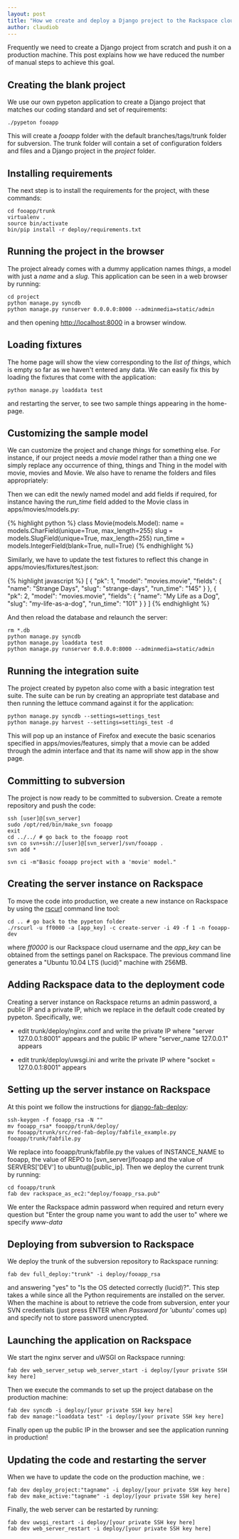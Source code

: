 ```yaml
---
layout: post
title: "How we create and deploy a Django project to the Rackspace cloud"
author: claudiob
---
```


Frequently we need to create a Django project from scratch and push it on a production machine. This post explains how we have reduced the number of manual steps to achieve this goal.

## Creating the blank project

We use our own pypeton application to create a Django project that matches our coding standard and set of requirements:

    ./pypeton fooapp


This will create a *fooapp* folder with the default branches/tags/trunk folder for subversion. The trunk folder will contain a set of configuration folders and files and a Django project in the *project* folder.

## Installing requirements

The next step is to install the requirements for the project, with these commands:

    cd fooapp/trunk
    virtualenv .
    source bin/activate
    bin/pip install -r deploy/requirements.txt

## Running the project in the browser

The project already comes with a dummy application names *things*, a model with just a *name* and a *slug*. This application can be seen in a web browser by running:

    cd project
    python manage.py syncdb
    python manage.py runserver 0.0.0.0:8000 --adminmedia=static/admin

and then opening [http://localhost:8000](http://localhost:8000) in a browser window.

## Loading fixtures

The home page will show the view corresponding to the *list of things*, which is empty so far as we haven't entered any data. We can easily fix this by loading the fixtures that come with the application:

    python manage.py loaddata test

and restarting the server, to see two sample things appearing in the home-page.

## Customizing the sample model

We can customize the project and change *things* for something else. For instance, if our project needs a *movie* model rather than a *thing* one we simply replace any occurrence of thing, things and Thing in the model with movie, movies and Movie. We also have to rename the folders and files appropriately:

<!-- I need help here with the bash command -->

Then we can edit the newly named model and add fields if required, for instance having the *run_time* field added to the Movie class in apps/movies/models.py:

{% highlight python %}
class Movie(models.Model):
    name             = models.CharField(unique=True, max_length=255)
    slug             = models.SlugField(unique=True, max_length=255)
    run_time         = models.IntegerField(blank=True, null=True)
{% endhighlight %}

Similarly, we have to update the test fixtures to reflect this change in apps/movies/fixtures/test.json:

{% highlight javascript %}
[
    {
        "pk": 1, 
        "model": "movies.movie", 
        "fields": {
            "name": "Strange Days", 
            "slug": "strange-days", 
            "run_time": "145" 
        }
    },
    {
        "pk": 2, 
        "model": "movies.movie", 
        "fields": {
            "name": "My Life as a Dog", 
            "slug": "my-life-as-a-dog", 
            "run_time": "101" 
        }
    }
]
{% endhighlight %}

And then reload the database and relaunch the server:

    rm *.db
    python manage.py syncdb
    python manage.py loaddata test
    python manage.py runserver 0.0.0.0:8000 --adminmedia=static/admin

## Running the integration suite

The project created by pypeton also come with a basic integration test suite. The suite can be run by creating an appropriate test database and then running the lettuce command against it for the application:

    python manage.py syncdb --settings=settings_test
    python manage.py harvest --settings=settings_test -d

This will pop up an instance of Firefox and execute the basic scenarios specified in apps/movies/features, simply that a movie can be added through the admin interface and that its name will show app in the show page.

## Committing to subversion

The project is now ready to be committed to subversion. Create a remote repository and push the code:

    ssh [user]@[svn_server]
    sudo /opt/red/bin/make_svn fooapp
    exit
    cd ../../ # go back to the fooapp root
    svn co svn+ssh://[user]@[svn_server]/svn/fooapp .
    svn add *

<!-- Here I need help in adding svn:ignore for the virtualenv folders!
*.pyc
.Python
bin
include
lib
build
src
 -->

    svn ci -m"Basic fooapp project with a 'movie' model."

## Creating the server instance on Rackspace

To move the code into production, we create a new instance on Rackspace by using the [rscurl](https://github.com/jsquared/rscurl) command line tool:

    cd .. # go back to the pypeton folder
    ./rscurl -u ff0000 -a [app_key] -c create-server -i 49 -f 1 -n fooapp-dev


where *ff0000* is our Rackspace cloud username and the *app_key* can be obtained from the settings panel on Rackspace. The previous command line generates a "Ubuntu 10.04 LTS (lucid)" machine with 256MB.

## Adding Rackspace data to the deployment code

Creating a server instance on Rackspace returns an admin password, a public IP and a private IP, which we replace in the default code created by pypeton. Specifically, we:

- edit trunk/deploy/nginx.conf and write the private IP where "server 127.0.0.1:8001" appears and the public IP where "server_name  127.0.0.1" appears
<!-- NOTE: this should be extracted from the rscurl response -->
- edit trunk/deploy/uwsgi.ini and write the private IP where "socket = 127.0.0.1:8001" appears
<!-- NOTE: this should be extracted from the rscurl response -->

## Setting up the server instance on Rackspace

At this point we follow the instructions for [django-fab-deploy](https://github.com/ff0000/red-fab-deploy):

    ssh-keygen -f fooapp_rsa -N ""
    mv fooapp_rsa* fooapp/trunk/deploy/
    mv fooapp/trunk/src/red-fab-deploy/fabfile_example.py fooapp/trunk/fabfile.py

We replace into fooapp/trunk/fabfile.py the values of INSTANCE\_NAME to fooapp, the value of REPO to [svn_server]/fooapp and the value of SERVERS['DEV'] to ubuntu@[public\_ip]. Then we deploy the current trunk by running:
<!-- NOTE: this should be extracted from the rscurl response -->

    cd fooapp/trunk
    fab dev rackspace_as_ec2:"deploy/fooapp_rsa.pub"

We enter the Rackspace admin password when required <!-- NOTE: this should be extracted from the rscurl response --> and return every question but "Enter the group name you want to add the user to" where we specify *www-data*

## Deploying from subversion to Rackspace

We deploy the trunk of the subversion repository to Rackspace running:

    fab dev full_deploy:"trunk" -i deploy/fooapp_rsa 

and answering "yes" to "Is the OS detected correctly (lucid)?". This step takes a while since all the Python requirements are installed on the server. When the machine is about to retrieve the code from subversion, enter your SVN credentials (just press ENTER when *Password for 'ubuntu'* comes up) and specify not to store password unencrypted.

## Launching the application on Rackspace

We start the nginx server and uWSGI on Rackspace running:

    fab dev web_server_setup web_server_start -i deploy/[your private SSH key here]

Then we execute the commands to set up the project database on the production machine:

    fab dev syncdb -i deploy/[your private SSH key here]
    fab dev manage:"loaddata test" -i deploy/[your private SSH key here]

Finally open up the public IP in the browser and see the application running in production!

## Updating the code and restarting the server

When we have to update the code on the production machine, we <!-- NOTE: This step is missing, we should have a way for fab to automatically create a tag when a project is deployed, then deploy that tag and change the /active symlink on the server. Once we have the tag, the commands run by fab would be -->:

    fab dev deploy_project:"tagname" -i deploy/[your private SSH key here] 
    fab dev make_active:"tagname" -i deploy/[your private SSH key here] 

Finally, the web server can be restarted by running:

    fab dev uwsgi_restart -i deploy/[your private SSH key here] 
    fab dev web_server_restart -i deploy/[your private SSH key here] 
